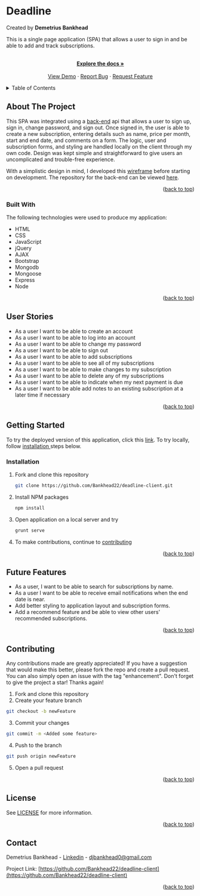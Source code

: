 <div id="top"></div>


# Deadline
Created by **Demetrius Bankhead**

This is a single page application (SPA) that allows a user to sign in and be able to add and track subscriptions.


  <p align="center">
    <br/>
    <a href="https://github.com/Bankhead22/deadline-client"><strong>Explore the docs »</strong></a>
    <br />
    <br />
    <a href="https://bankhead22.github.io/deadline-client/">View Demo</a>
    ·
    <a href="https://github.com/Bankhead22/deadline-client/issues">Report Bug</a>
    ·
    <a href="https://github.com/Bankhead22/deadline-client/issues">Request Feature</a>
  </p>
</div>



<!-- TABLE OF CONTENTS -->
<details>
  <summary>Table of Contents</summary>
  <ol>
    <li>
      <a href="#about-the-project">About The Project</a>
      <ul>
        <li><a href="#built-with">Built With</a></li>
      </ul>
    </li>
        <li><a href="#user-stories">User Stories</a></li>
    <li>
      <a href="#getting-started">Getting Started</a>
      <ul>
        <li><a href="#installation">Installation</a></li>
      </ul>
    </li>
    <li><a href="#future-features">Future Features</a></li>
    <li><a href="#contributing">Contributing</a></li>
    <li><a href="#license">License</a></li>
    <li><a href="#contact">Contact</a></li>
 
  </ol>
</details>



<!-- ABOUT THE PROJECT -->
## About The Project

This SPA was integrated using a [back-end](https://github.com/Bankhead22/deadline-api) api that allows a user to sign up, sign in, change password, and sign out. Once signed in, the user is able to create a new subscription, entering details such as name, price per month, start and end date, and comments on a form. The logic, user and subscription forms, and styling are handled locally on the client through my own code. Design was kept simple and straightforward to give users an uncomplicated and trouble-free experience. 

With a simplistic design in mind, I developed this [wireframe](images/deadline.jpeg) before starting on development. The repository for the back-end can be viewed [here](https://github.com/Bankhead22/deadline-api).


<p align="right">(<a href="#top">back to top</a>)</p>



### Built With

The following technologies were used to produce my application:

* HTML
* CSS
* JavaScript
* jQuery
* AJAX
* Bootstrap
* Mongodb
* Mongoose
* Express
* Node


<p align="right">(<a href="#top">back to top</a>)</p>




## User Stories

* As a user I want to be able to create an account
* As a user I want to be able to log into an account
* As a user I want to be able to change my password
* As a user I want to be able to sign out
* As a user I want to be able to add subscriptions
* As a user I want to be able to see all of my subscriptions
* As a user I want to be able to make changes to my subscription
* As a user I want to be able to delete any of my subscriptions
* As a user I want to be able to indicate when my next payment is due
* As a user I want to be able add notes to an existing subscription at a later time if necessary

<p align="right">(<a href="#top">back to top</a>)</p>


<!-- GETTING STARTED -->
## Getting Started

To try the deployed version of this application, click this [link](https://bankhead22.github.io/deadline-client/). To try locally, follow <a href="#installation">installation </a>steps below.


### Installation

1. Fork and clone this repository
   ```sh
   git clone https://github.com/Bankhead22/deadline-client.git
   ```
2. Install NPM packages
   ```sh
   npm install
   ```
3. Open application on a local server and try 
   ```sh
   grunt serve
   ```
4. To make contributions, continue to <a href="#contributing">contributing</a>

<p align="right">(<a href="#top">back to top</a>)</p>




## Future Features
* As a user, I want to be able to search for subscriptions by name.
* As a user I want to be able to receive email notifications when the end date is near.
* Add better styling to application layout and subscription forms.
* Add a recommend feature and be able to view other users' recommended subscriptions.

<p align="right">(<a href="#top">back to top</a>)</p>




<!-- CONTRIBUTING -->
## Contributing

Any contributions made are greatly appreciated! If you have a suggestion that would make this better, please fork the repo and create a pull request. You can also simply open an issue with the tag "enhancement". Don't forget to give the project a star! Thanks again!

1. Fork and clone this repository
2. Create your feature branch 
 ```sh
 git checkout -b newFeature
 ```
3. Commit your changes 
```sh
git commit -m <Added some feature>
```
4. Push to the branch 
```sh
git push origin newFeature
```
5. Open a pull request

<p align="right">(<a href="#top">back to top</a>)</p>



<!-- LICENSE -->
## License

 See [LICENSE](https://github.com/Bankhead22/deadline-client/blob/main/LICENSE) for more information.

<p align="right">(<a href="#top">back to top</a>)</p>



<!-- CONTACT -->
## Contact

Demetrius Bankhead - [Linkedin](https://www.linkedin.com/in/dbankhead/) - djbankhead0@gmail.com

Project Link: [https://github.com/Bankhead22/deadline-client](https://github.com/Bankhead22/deadline-client)

<p align="right">(<a href="#top">back to top</a>)</p>

